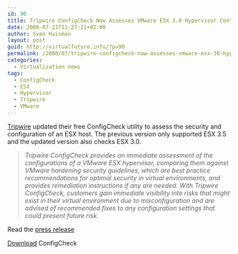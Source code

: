 ```yaml
---
id: 90
title: Tripwire ConfigCheck Now Assesses VMware ESX 3.0 Hypervisor Configurations
date: 2008-07-21T11:27:11+02:00
author: Sven Huisman
layout: post
guid: http://virtualfuture.info/?p=90
permalink: /2008/07/tripwire-configcheck-now-assesses-vmware-esx-30-hypervisor-configurations/
categories:
  - Virtualization news
tags:
  - ConfigCheck
  - ESX
  - Hypervisor
  - Tripwire
  - VMware
---
```

<a title="Tripwire" href="http://www.Tripwire.com" target="_blank">Tripwire</a> updated their free ConfigCheck utility to assess the security and configuration of an ESX host. The previous version only supported ESX 3.5 and the updated version also checks ESX 3.0.

> _Tripwire ConfigCheck provides an immediate assessment of the configurations of a VMware ESX hypervisor, comparing them against VMware hardening security guidelines, which are best practice recommendations for optimal security in virtual environments, and provides remediation instructions if any are needed. With Tripwire ConfigCheck, customers gain immediate visibility into risks that might exist in their virtual environment due to misconfiguration and are advised of recommended fixes to any configuration settings that could present future risk._

Read the <a title="Tripwire configcheck for ESX 3.0" href="http://www.tripwire.com/press/press_release/pr.cfm?prid=371&djinn=2174" target="_blank">press release</a> 

<a title="Download ConfigCheck" href="http://www.tripwire.com/configcheck" target="_blank">Download</a> ConfigCheck